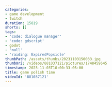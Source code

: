 ```yaml
---
categories:
- game development
- twitch
duration: 15819
shorts: []
tags:
- 'code: dialogue manager'
- 'code: gdscript'
- godot
- 'null'
- 'raiding: ExpiredPopsicle'
thumbPath: /assets/thumbs/20231103150033.jpg
thumbUri: /videos/881037121/pictures/1748459645
timestamp: 2023-11-03T10:00:33-05:00
title: game polish time
videoId: '881037121'
---
```

